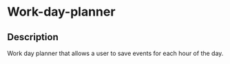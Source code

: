 # Work-day-planner

## Description
Work day planner that allows a user to save events for each hour of the day.
